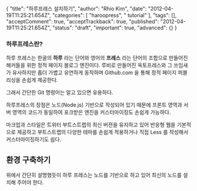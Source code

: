 {
    "title": "하루프레스 설치하기",
    "author": "Rhio Kim",
    "date": "2012-04-19T11:25:21.654Z",
    "categories": [
        "haroopress",
        " tutorial"
    ],
    "tags": [],
    "acceptComment": true,
    "acceptTrackback": true,
    "published": "2012-04-19T11:25:21.654Z",
    "status": "draft",
    "important": true,
    "advanced": {}
}

### 하루프레스란?
하루 프레스는 한굴의 **하루** 라는 단어와 영어의 **프레스** 라는 단어의 조합으로 만들어진 해커들을 위한 정적 페이지 블로그 엔진이다.  루비로 만들어진 옥토프레스와 그 쓰임새가 유사하지만 좀더 가볍고 유연하게 동작하며 Github.com 을 통해 정적 페이지 퍼블리싱을 손쉽게 제공한다.

그래서 간단한 Git 명령어는 알고 있으면 유용하다.

하루프레스의 장점은 노드(Node.js) 기반으로 작성되어 있기 때문에 프론트 영역과 서버 영역의 코드가 동일하여 포크받은 엔진을 커스터마이징도 손쉽게 가능하다.

마크업과 스타일은 트위터 부트스트랩의 최신 버젼을 유지하고 있어 반응형 웹을 기본적으로 제공하고 부트스트랩의 다양한 테마를 손쉽게 적용하거나 직접 Less 를 작성해서 커스터마이징하기도 쉽다.

## 환경 구축하기
위에서 간단히 설명했듯이 하루 프레스는 노드를 기반으로 하고 있어 최신의 노드를 설치해 주어야 한다.
